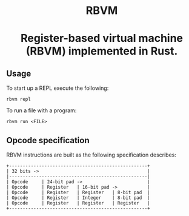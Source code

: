 <h1 align="center">RBVM<h1>

<p align=center>Register-based virtual machine (RBVM) implemented in Rust.<p>

## Usage

To start up a REPL execute the following:
```shell
rbvm repl
```
To run a file with a program:
```shell
rbvm run <FILE>
```

## Opcode specification

RBVM instructions are built as the following specification describes:
```
+---------------------------------------------------+
| 32 bits ->                                        |
|---------------------------------------------------|
| Opcode     | 24-bit pad ->                        |
| Opcode     | Register   | 16-bit pad ->           |
| Opcode     | Register   | Register   | 8-bit pad  |
| Opcode     | Register   | Integer    | 8-bit pad  |
| Opcode     | Register   | Register   | Register   |
+---------------------------------------------------+
```
